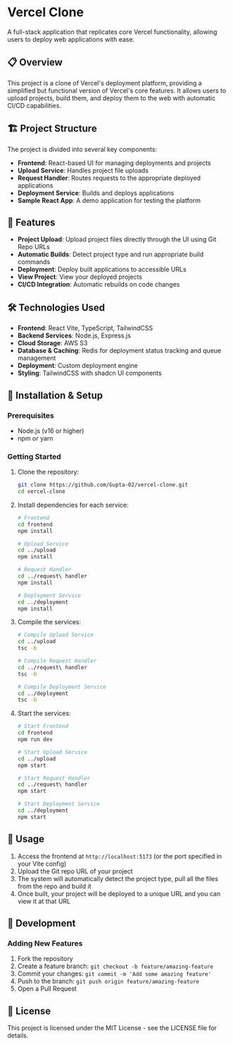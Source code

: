 # Vercel Clone

A full-stack application that replicates core Vercel functionality, allowing users to deploy web applications with ease.

## 📋 Overview

This project is a clone of Vercel's deployment platform, providing a simplified but functional version of Vercel's core features. It allows users to upload projects, build them, and deploy them to the web with automatic CI/CD capabilities.

## 🏗️ Project Structure

The project is divided into several key components:

- **Frontend**: React-based UI for managing deployments and projects
- **Upload Service**: Handles project file uploads
- **Request Handler**: Routes requests to the appropriate deployed applications
- **Deployment Service**: Builds and deploys applications
- **Sample React App**: A demo application for testing the platform

## 🚀 Features

- **Project Upload**: Upload project files directly through the UI using Git Repo URLs
- **Automatic Builds**: Detect project type and run appropriate build commands
- **Deployment**: Deploy built applications to accessible URLs
- **View Project**: View your deployed projects
- **CI/CD Integration**: Automatic rebuilds on code changes

## 🛠️ Technologies Used

- **Frontend**: React Vite, TypeScript, TailwindCSS
- **Backend Services**: Node.js, Express.js
- **Cloud Storage**: AWS S3
- **Database & Caching**: Redis for deployment status tracking and queue management
- **Deployment**: Custom deployment engine
- **Styling**: TailwindCSS with shadcn UI components

## 🔧 Installation & Setup

### Prerequisites

- Node.js (v16 or higher)
- npm or yarn

### Getting Started

1. Clone the repository:

   ```bash
   git clone https://github.com/Gupta-02/vercel-clone.git
   cd vercel-clone
   ```

2. Install dependencies for each service:

   ```bash
   # Frontend
   cd frontend
   npm install

   # Upload Service
   cd ../upload
   npm install

   # Request Handler
   cd ../request\ handler
   npm install

   # Deployment Service
   cd ../deployment
   npm install
   ```

3. Compile the services:

   ```bash
   # Compile Upload Service
   cd ../upload
   tsc -b

   # Compile Request Handler
   cd ../request\ handler
   tsc -b

   # Compile Deployment Service
   cd ../deployment
   tsc -b
   ```

4. Start the services:

   ```bash
   # Start Frontend
   cd frontend
   npm run dev

   # Start Upload Service
   cd ../upload
   npm start

   # Start Request Handler
   cd ../request\ handler
   npm start

   # Start Deployment Service
   cd ../deployment
   npm start
   ```

## 🧪 Usage

1. Access the frontend at `http://localhost:5173` (or the port specified in your Vite config)
2. Upload the Git repo URL of your project
3. The system will automatically detect the project type, pull all the files from the repo and build it
4. Once built, your project will be deployed to a unique URL and you can view it at that URL

## 📝 Development

### Adding New Features

1. Fork the repository
2. Create a feature branch: `git checkout -b feature/amazing-feature`
3. Commit your changes: `git commit -m 'Add some amazing feature'`
4. Push to the branch: `git push origin feature/amazing-feature`
5. Open a Pull Request

## 📄 License

This project is licensed under the MIT License - see the LICENSE file for details.

